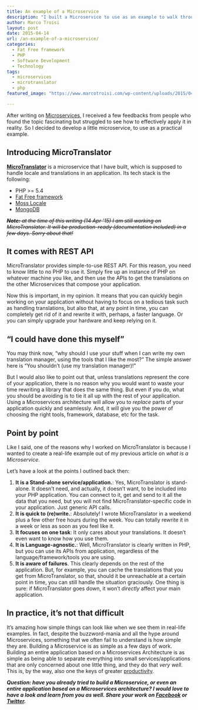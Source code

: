 ```yaml
---
title: An example of a Microservice
description: "I built a Microservice to use as an example to walk through. See how easy it is to build one for yourself!"
author: Marco Troisi
layout: post
date: 2015-04-14
url: /an-example-of-a-microservice/
categories:
  - Fat Free framework
  - PHP
  - Software Development
  - Technology
tags:
  - microservices
  - microtranslator
  - php
featured_image: "https://www.marcotroisi.com/wp-content/uploads/2015/04/microtranslator.png"

---
```

After writing on [Microservices][1], I received a few feedbacks from people who found the topic fascinating but struggled to see how to effectively apply it in reality. So I decided to develop a little microservice, to use as a practical example. <!--more-->

## Introducing MicroTranslator

**[MicroTranslator][2]** is a microservice that I have built, which is supposed to handle locale and translations in an application. Its tech stack is the following:

  * PHP >= 5.4
  * [Fat Free framework][3]
  * [Moss Locale][4]
  * [MongoDB][5]

<del datetime="2015-07-20T07:04:33+00:00"><em><strong>Note:</strong> at the time of this writing (14 Apr &#8217;15) I am still working on MicroTranslator. It will be production-ready (documentation included) in a few days. Sorry about that!</em></del>

## It comes with REST API

MicroTranslator provides simple-to-use REST API. For this reason, you need to know little to no PHP to use it. Simply fire up an instance of PHP on whatever machine you like, and then use the APIs to get the translations on the other Microservices that compose your application.

Now this is important, in my opinion. It means that you can quickly begin working on your application without having to focus on a tedious task such as handling translations, but also that, at any point in time, you can completely get rid of it and rewrite it with, perhaps, a faster language. Or you can simply upgrade your hardware and keep relying on it.

## &#8220;I could have done this myself&#8221;

You may think now, &#8220;why should I use your stuff when I can write my own translation manager, using the tools that I like the most?&#8221; The simple answer here is &#8220;You shouldn&#8217;t (use my translation manager)!&#8221;

But I would also like to point out that, unless translations represent the core of your application, there is no reason why you would want to waste your time rewriting a library that does the same thing. But even if you do, what you should be avoiding is to tie it all up with the rest of your application. Using a Microservices architecture will allow you to _replace_ parts of your application quickly and seamlessly. And, it will give you the power of choosing the right tools, framework, database, etc for the task.

## Point by point

Like I said, one of the reasons why I worked on MicroTranslator is because I wanted to create a real-life example out of my previous article on _what is a Microservice_.

Let&#8217;s have a look at the points I outlined back then:

  1. **It is a Stand-alone service/application.**: Yes, MicroTranslator is stand-alone. It doesn&#8217;t need, and actually, it doesn&#8217;t want, to be included into your PHP application. You can connect to it, get and send to it all the data that you need, but you will not find MicroTranslator-specific code in your application. Just generic API calls.
  2. **It is quick to (re)write.**: Absolutely! I wrote MicroTranslator in a weekend plus a few other free hours during the week. You can totally rewrite it in a week or less as soon as you feel like it.
  3. **It focuses on one task**: It only cares about your translations. It doesn&#8217;t even want to know how you use them.
  4. **It is Language-agnostic.**: Well, MicroTranslator is clearly written in PHP, but you can use its APIs from application, regardless of the language/framework/tools you are using.
  5. **It is aware of failures**. This clearly depends on the rest of the application. But, for example, you can cache the translations that you get from MicroTranslator, so that, should it be unreachable at a certain point in time, you can still handle the situation graciously. One thing is sure: if MicroTranslator goes down, it won&#8217;t _directly_ affect your main application.

## In practice, it&#8217;s not that difficult

It&#8217;s amazing how simple things can look like when we see them in real-life examples. In fact, despite the buzzword-mania and all the hype around Microservices, something that we often fail to understand is how simple they are. Building a Microservice is as simple as a few days of work. Building an entire application based on a Microservices Architecture is as simple as being able to separate everything into small services/applications that are only concerned about one little thing, and they do that _very well_. This is, by the way, also one the keys of greater [productivity][6].

**_Question: have you already tried to build a Microservice, or even an entire application based on a Microservices architecture? I would love to have a look and learn from you as well. Share your work on [Facebook][7] or [Twitter][8]._**

 [1]: https://www.marcotroisi.com/micro-services-a-quick-introduction/
 [2]: https://github.com/marcotroisi/microtranslator
 [3]: http://www.fatfreeframework.com
 [4]: https://github.com/mossphp/moss-locale
 [5]: http://www.mongodb.com
 [6]: https://www.marcotroisi.com/productive-programmer-5-tips/
 [7]: http://www.facebook.com/sharer/sharer.php?u=https://www.marcotroisi.com/an-example-of-a-microservice/
 [8]: https://twitter.com/intent/tweet?original_referer=https://www.marcotroisi.com/an-example-of-a-microservice/&source=tweetbutton&text=%3F&url=http://goo.gl/KdOum9&via=marcotroisi
